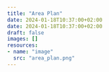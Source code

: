 ```yaml
---
title: "Area Plan"
date: 2024-01-18T10:37:00+02:00
date: 2024-01-18T10:37:00+02:00
draft: false
images: []
resources:
- name: "image"
  src: "area_plan.png"
---
```

